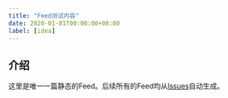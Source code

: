 ```yaml
---
title: "Feed测试内容"
date: 2020-01-01T00:00:00+08:00
label: [idea]
---
```


## 介绍

这里是唯一一篇静态的Feed。后续所有的Feed均从[Issues](https://github.com/saltbo/blog/issues)自动生成。